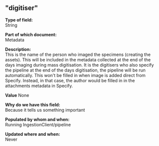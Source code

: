 ## "digitiser"

**Type of field:**  
String  

**Part of which document:**  
Metadata

**Description:**  
This is the name of the person who imaged the specimens (creating the assets). This will be included in the metadata collected at the end of the days imaging during mass digitisation. It is the digitisers who also specify the pipeline at the end of the days digitisation, the pipeline will be run automatically. This won't be filled in when image is added direct from Specify. Instead, in that case, the author would be filled in in the attachments metadata in Specify.

**Value**
None

**Why do we have this field:**  
Because it tells us something important  

**Populated by whom and when:**  
Running IngestionClient/pipeline

**Updated where and when:**  
Never
